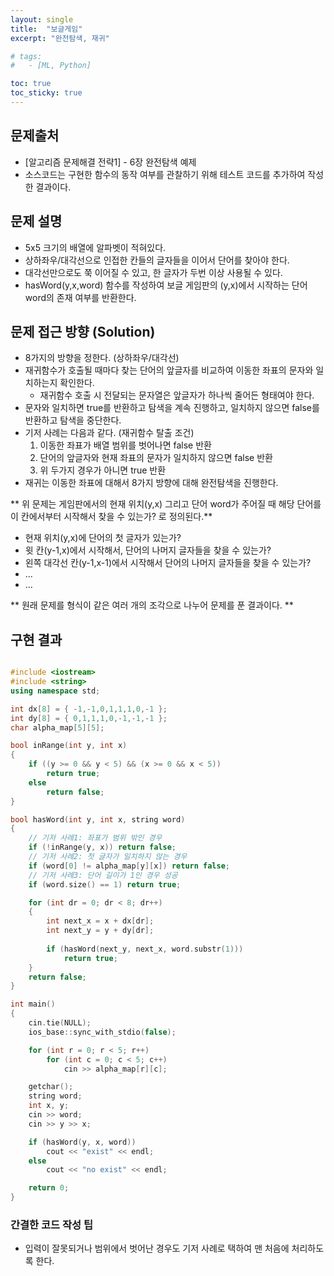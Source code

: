 ```yaml
---
layout: single
title:  "보글게임"
excerpt: "완전탐색, 재귀"

# tags:
#   - [ML, Python]

toc: true
toc_sticky: true
---
```


## 문제출처
- [알고리즘 문제해결 전략1] - 6장 완전탐색 예제
- 소스코드는 구현한 함수의 동작 여부를 관찰하기 위해 테스트 코드를 추가하여 작성한 결과이다.

## 문제 설명
- 5x5 크기의 배열에 알파벳이 적혀있다.
- 상하좌우/대각선으로 인접한 칸들의 글자들을 이어서 단어를 찾아야 한다.
- 대각선만으로도 쭉 이어질 수 있고, 한 글자가 두번 이상 사용될 수 있다.
- hasWord(y,x,word) 함수를 작성하여 보글 게임판의 (y,x)에서 시작하는 단어 word의 존재 여부를 반환한다.

## 문제 접근 방향 (Solution)
- 8가지의 방향을 정한다. (상하좌우/대각선)
- 재귀함수가 호출될 때마다 찾는 단어의 앞글자를 비교하여 이동한 좌표의 문자와 일치하는지 확인한다.
  - 재귀함수 호출 시 전달되는 문자열은 앞글자가 하나씩 줄어든 형태여야 한다.
- 문자와 일치하면 true를 반환하고 탐색을 계속 진행하고, 일치하지 않으면 false를 반환하고 탐색을 중단한다.
- 기저 사례는 다음과 같다. (재귀함수 탈출 조건)
  1. 이동한 좌표가 배열 범위를 벗어나면 false 반환
  2. 단어의 앞글자와 현재 좌표의 문자가 일치하지 않으면 false 반환
  3. 위 두가지 경우가 아니면 true 반환
- 재귀는 이동한 좌표에 대해서 8가지 방향에 대해 완전탐색을 진행한다.

** 위 문제는 게임판에서의 현재 위치(y,x) 그리고 단어 word가 주어질 때 해당 단어를 이 칸에서부터 시작해서 찾을 수 있는가? 로 정의된다.**

- 현재 위치(y,x)에 단어의 첫 글자가 있는가?
- 윗 칸(y-1,x)에서 시작해서, 단어의 나머지 글자들을 찾을 수 있는가?
- 왼쪽 대각선 칸(y-1,x-1)에서 시작해서 단어의 나머지 글자들을 찾을 수 있는가?
- ...
- ...

** 원래 문제를 형식이 같은 여러 개의 조각으로 나누어 문제를 푼 결과이다. **


## 구현 결과

```c++

#include <iostream>
#include <string>
using namespace std;

int dx[8] = { -1,-1,0,1,1,1,0,-1 };
int dy[8] = { 0,1,1,1,0,-1,-1,-1 };
char alpha_map[5][5];

bool inRange(int y, int x)
{
	if ((y >= 0 && y < 5) && (x >= 0 && x < 5))
		return true;
	else
		return false;
}

bool hasWord(int y, int x, string word)
{
	// 기저 사례1: 좌표가 범위 밖인 경우
	if (!inRange(y, x)) return false;
	// 기저 사례2: 첫 글자가 일치하지 않는 경우
	if (word[0] != alpha_map[y][x]) return false;
	// 기저 사례3: 단어 길이가 1인 경우 성공
	if (word.size() == 1) return true;

	for (int dr = 0; dr < 8; dr++)
	{
		int next_x = x + dx[dr];
		int next_y = y + dy[dr];
		
		if (hasWord(next_y, next_x, word.substr(1)))
			return true;
	}
	return false;
}

int main()
{
	cin.tie(NULL);
	ios_base::sync_with_stdio(false);

	for (int r = 0; r < 5; r++)
		for (int c = 0; c < 5; c++)
			cin >> alpha_map[r][c];

	getchar();
	string word;
	int x, y;
	cin >> word;
	cin >> y >> x;

	if (hasWord(y, x, word))
		cout << "exist" << endl;
	else
		cout << "no exist" << endl;

	return 0;
}

```

### 간결한 코드 작성 팁
- 입력이 잘못되거나 범위에서 벗어난 경우도 기저 사례로 택하여 맨 처음에 처리하도록 한다.